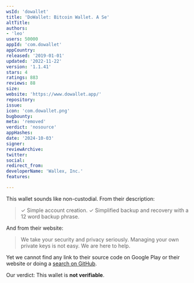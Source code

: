 ```yaml
---
wsId: 'dowallet'
title: 'DoWallet: Bitcoin Wallet. A Se'
altTitle: 
authors:
- 'leo'
users: 50000
appId: 'com.dowallet'
appCountry: 
released: '2019-01-01'
updated: '2022-11-22'
version: '1.1.41'
stars: 4
ratings: 883
reviews: 88
size: 
website: 'https://www.dowallet.app/'
repository: 
issue: 
icon: 'com.dowallet.png'
bugbounty: 
meta: 'removed'
verdict: 'nosource'
appHashes: 
date: '2024-10-03'
signer: 
reviewArchive: 
twitter: 
social: 
redirect_from: 
developerName: 'Wallex, Inc.'
features: 

---
```


This wallet sounds like non-custodial. From their description:

> ✓ Simple account creation.
> ✓ Simplified backup and recovery with a 12 word backup phrase.

And from their website:

> We take your security and privacy seriously.
Managing your own private keys is not easy. We are here to help.

Yet we cannot find any link to their source code on Google Play or their website
or doing a [search on GitHub](https://github.com/search?q="com.dowallet").

Our verdict: This wallet is **not verifiable**.
